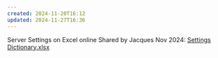 ```yaml
---
created: 2024-11-20T16:12
updated: 2024-11-27T16:36
---
```

Server Settings on Excel online
Shared by Jacques Nov 2024: [Settings Dictionary.xlsx](https://mixtelematics.sharepoint.com/:x:/r/sites/MiXDevelopment/_layouts/15/Doc2.aspx?action=edit&sourcedoc=%7Bfe67f997-8cb7-47d8-ba00-403a01ab9b4e%7D&wdOrigin=TEAMS-MAGLEV.undefined_ns.rwc&wdExp=TEAMS-TREATMENT&wdhostclicktime=1732110735161&web=1&ovuser=d19b542a-1500-4712-a713-be8d79882cb5%2CMarthinus.Raath%40mixtelematics.com&clickparams=eyJBcHBOYW1lIjoiVGVhbXMtRGVza3RvcCIsIkFwcFZlcnNpb24iOiI0OS8yNDEwMjAwMTMxOCIsIkhhc0ZlZGVyYXRlZFVzZXIiOmZhbHNlfQ%3D%3D)

